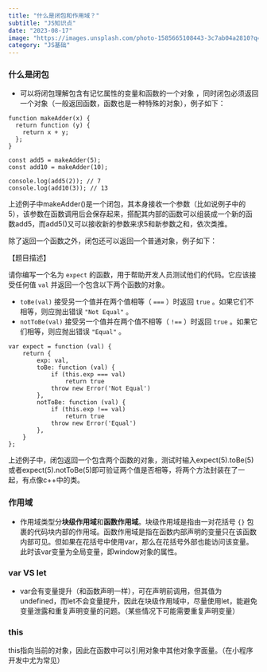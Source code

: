 ```yaml
---
title: "什么是闭包和作用域？"
subtitle: "JS知识点"
date: "2023-08-17"
image: "https://images.unsplash.com/photo-1585665108443-3c7ab04a2810?q=80&w=2940&auto=format&fit=crop&ixlib=rb-4.0.3&ixid=M3wxMjA3fDB8MHxwaG90by1wYWdlfHx8fGVufDB8fHx8fA%3D%3D"
category: "JS基础"
---
```


### 什么是闭包
-   可以将闭包理解包含有记忆属性的变量和函数的一个对象 ，同时闭包必须返回一个对象（一般返回函数，函数也是一种特殊的对象），例子如下：

```
function makeAdder(x) {
  return function (y) {
    return x + y;
  };
}

const add5 = makeAdder(5);
const add10 = makeAdder(10);

console.log(add5(2)); // 7
console.log(add10(3)); // 13
```
上述例子中makeAdder()是一个闭包，其本身接收一个参数（比如说例子中的5），该参数在函数调用后会保存起来，搭配其内部的函数可以组装成一个新的函数add5，而add5()又可以接收新的参数来求5和新参数之和，依次类推。


除了返回一个函数之外，闭包还可以返回一个普通对象，例子如下：

【题目描述】

请你编写一个名为 `expect` 的函数，用于帮助开发人员测试他们的代码。它应该接受任何值 `val` 并返回一个包含以下两个函数的对象。

-   `toBe(val)` 接受另一个值并在两个值相等（ `===` ）时返回 `true` 。如果它们不相等，则应抛出错误 `"Not Equal"` 。
-   `notToBe(val)` 接受另一个值并在两个值不相等（ `!==` ）时返回 `true` 。如果它们相等，则应抛出错误 `"Equal"` 。

```
var expect = function (val) {
    return {
        exp: val,
        toBe: function (val) {
            if (this.exp === val)
                return true
            throw new Error('Not Equal')
        },
        notToBe: function (val) {
            if (this.exp !== val)
                return true
            throw new Error('Equal')
        },
    }
};
```
上述例子中，闭包返回一个包含两个函数的对象，测试时输入expect(5).toBe(5)或者expect(5).notToBe(5)即可验证两个值是否相等，将两个方法封装在了一起，有点像c++中的类。
### 作用域
-   作用域类型分**块级作用域**和**函数作用域**。块级作用域是指由一对花括号 `{}` 包裹的代码块内部的作用域。函数作用域是指在函数内部声明的变量只在该函数内部可见。但如果在花括号中使用var，那么在花括号外部也能访问该变量。此时该var变量为全局变量，即window对象的属性。

<!---->
### var VS let
-   var会有变量提升（和函数声明一样），可在声明前调用，但其值为undefined，而let不会变量提升，因此在块级作用域中，尽量使用let，能避免变量泄露和重复声明变量的问题。（某些情况下可能需要重复声明变量）

### this
this指向当前的对象，因此在函数中可以引用对象中其他对象字面量。（在小程序开发中尤为常见）
